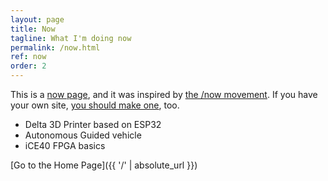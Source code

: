 ```yaml
---
layout: page
title: Now
tagline: What I'm doing now
permalink: /now.html
ref: now
order: 2
---
```


This is a [now page](https://nownownow.com/about), and it was inspired by [the /now movement](https://sivers.org/nowff). If you have your own site, [you should make one](https://nownownow.com/about), too.

* Delta 3D Printer based on ESP32
* Autonomous Guided vehicle
* iCE40 FPGA basics

[Go to the Home Page]({{ '/' | absolute_url }})
